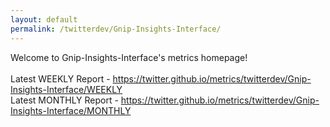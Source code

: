 ```yaml
---
layout: default
permalink: /twitterdev/Gnip-Insights-Interface/
---
```

Welcome to Gnip-Insights-Interface's metrics homepage!
<br><br>
Latest WEEKLY Report - <a href="https://twitter.github.io/metrics/twitterdev/Gnip-Insights-Interface/WEEKLY">https://twitter.github.io/metrics/twitterdev/Gnip-Insights-Interface/WEEKLY</a>
<br>
Latest MONTHLY Report - <a href="https://twitter.github.io/metrics/twitterdev/Gnip-Insights-Interface/MONTHLY">https://twitter.github.io/metrics/twitterdev/Gnip-Insights-Interface/MONTHLY</a>
<br>
